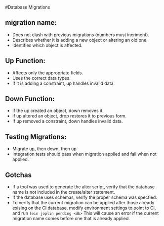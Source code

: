#Database Migrations

## migration name:
 - Does not clash with previous migrations (numbers must incriment).
 - Describes whether it is adding a new object or altering an old one.
 - identifies which object is affected.

## Up Function:
 - Affects only the appropriate fields.
 - Uses the correct data types.
 - If it is adding a constraint, up handles invalid data.

## Down Function:
 - if the up created an object, down removes it.
 - if up altered an object, drop restores it to previous form.
 - If up removed a constraint, down handles invalid data.

## Testing Migrations:
 - Migrate up, then down, then up
 - Integration tests should pass when migration applied and fail when not applied.

## Gotchas
 - If a tool was used to generate the alter script, verify that the database name is not included in the create/alter statement.
 - If the database uses schemas, verify the proper schema was specfied.
 - To verify that the current migration can be applied after those already exising on the CI database, modify environment settings to point to CI, and run `lein joplin pending <db>` This will cause an error if the current migration name comes before one that is already applied.